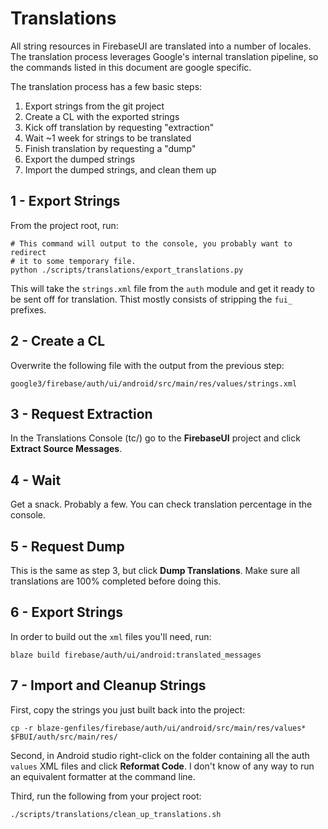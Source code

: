 # Translations

All string resources in FirebaseUI are translated into a number of locales. The
translation process leverages Google's internal translation pipeline, so the
commands listed in this document are google specific.

The translation process has a few basic steps:

  1. Export strings from the git project
  1. Create a CL with the exported strings
  1. Kick off translation by requesting "extraction"
  1. Wait ~1 week for strings to be translated
  1. Finish translation by requesting a "dump"
  1. Export the dumped strings
  1. Import the dumped strings, and clean them up

## 1 - Export Strings

From the project root, run:

```shell
# This command will output to the console, you probably want to redirect
# it to some temporary file.
python ./scripts/translations/export_translations.py
```

This will take the `strings.xml` file from the `auth` module and get it
ready to be sent off for translation. Thist mostly consists of stripping
the `fui_` prefixes.

## 2 - Create a CL

Overwrite the following file with the output from the previous step:

```
google3/firebase/auth/ui/android/src/main/res/values/strings.xml
```

## 3 - Request Extraction

In the Translations Console (tc/) go to the **FirebaseUI** project and
click **Extract Source Messages**.

## 4 - Wait

Get a snack. Probably a few. You can check translation percentage in the
console.

## 5 - Request Dump

This is the same as step 3, but click **Dump Translations**. Make sure all
translations are 100% completed before doing this.

## 6 - Export Strings

In order to build out the `xml` files you'll need, run:

```shell
blaze build firebase/auth/ui/android:translated_messages
```

## 7 - Import and Cleanup Strings

First, copy the strings you just built back into the project:

```shell
cp -r blaze-genfiles/firebase/auth/ui/android/src/main/res/values* $FBUI/auth/src/main/res/
```

Second, in Android studio right-click on the folder containing all the
auth `values` XML files and click **Reformat Code**. I don't know of any
way to run an equivalent formatter at the command line.

Third, run the following from your project root:

```
./scripts/translations/clean_up_translations.sh
```

